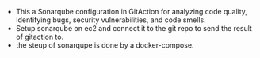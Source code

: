 - This a Sonarqube configuration in GitAction for analyzing code quality, identifying bugs, security vulnerabilities, and code smells.
- Setup sonarqube on ec2 and connect it to the git repo to send the result of gitaction to.
- the steup of sonarqupe is done by a docker-compose.